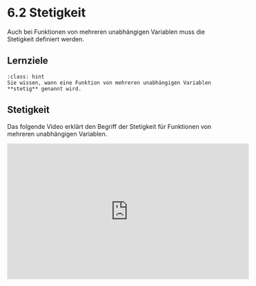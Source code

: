 # 6.2 Stetigkeit

Auch bei Funktionen von mehreren unabhängigen Variablen muss die Stetigkeit
definiert werden.

## Lernziele

```{admonition} Lernziele
:class: hint
Sie wissen, wann eine Funktion von mehreren unabhängigen Variablen **stetig** genannt wird.
```

## Stetigkeit

Das folgende Video erklärt den Begriff der Stetigkeit für Funktionen von
mehreren unabhängigen Variablen.

<iframe width="560" height="315" src="https://www.youtube.com/embed/0FoFSpOt5UY" title="YouTube video player" frameborder="0" allow="accelerometer; autoplay; clipboard-write; encrypted-media; gyroscope; picture-in-picture; web-share" allowfullscreen></iframe>